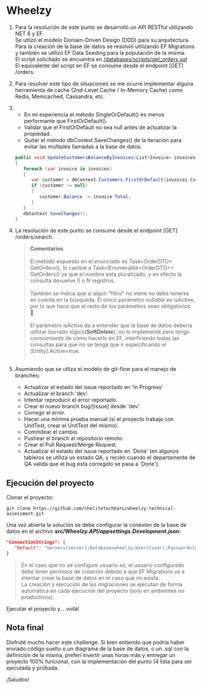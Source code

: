 # Wheelzy

1) Para la resolución de este punto se desarrolló un API RESTful utilizando NET 6 y EF.<br />
   Se utlizó el modelo Domain-Driven Design (DDD) para su arquitectura.<br />
   Para la creación de la base de datos se resolvió utilizando EF Migrations y también se utilizó EF Data Seeding para la populación de la misma.<br />
   El script solicitado se encuentra en [/databases/scripts/get_orders.sql](https://github.com/chelitotochkaru/wheelzy-technical-assessment/blob/dev/databases/scripts/get_orders.sql)<br />
   El equivalente del script en EF se consume desde el endpoint [GET] /orders.
2) Para resolver este tipo de situaciones se me ocurre implementar alguna herramienta de cache (2nd-Level Cache / In-Memory Cache) como Redis, Memcached, Cassandra, etc.
3) * En mi experiencia el método SingleOrDefault() es menos performante que FirstOrDefault().
   * Validar que el FirstOrDefault no sea null antes de actualizar la propiedad.
   * Quitar el método dbContext.SaveChanges() de la iteración para evitar las multiples llamadas a la base de datos.
   ```csharp
   public void UpdateCustomersBalanceByInvoices(List<Invoice> invoices)
   {
      foreach (var invoice in invoices)
      {
         var customer = dbContext.Customers.FirstOrDefault(invoicei.CustomerId.Value);
         if (customer != null)
         {
            customer.Balance -= invoice.Total;
         }
      }
      dbContext.SaveChanges();
   }
   ```
4) La resolución de este punto se consume desde el endpoint [GET] /orders/search.<br />

   > **Comentarios**<br /><br />
   > El método expuesto en el enunciado es Task\<OrderDTO\> GetOrders(), lo cambié a Task\<IEnumerable\<OrderDTO\>\> GetOrders() ya que el nombre esta pluralizado, y en efecto la consulta devuelve 0 o N registros.<br /><br />
   > También se indica que si algún "filtro" no viene no debe tenerse en cuenta en la búsqueda. El único parámetro _nullable_ es isActive, por lo que hace que el resto de los parámetros sean obligatorios. 🧐<br /><br />
   > El parámetro isActive da a entender que la base de datos debería utilizar borrado lógico(**SoftDelete**); no lo implementé pero tengo conocimiento de como hacerlo en EF, interfiriendo todas las consultas para que no se tenga que ir especificando el [Entity].Active=true.<br /><br />

5) Asumiendo que se utliza el modelo de git-flow para el manejo de branches:
   * Actualizar el estado del issue reportado en 'In Progress'
   * Actualizar el branch 'dev'.
   * Intentar reproducir el error reportado.
   * Crear el nuevo branch bug/[issue] desde 'dev'.
   * Corregir el error.
   * Hacer una mínima prueba manual (si el proyecto trabaja con UnitTest, crear el UnitTest del mismo).
   * Commitear el cambio.
   * Pushear el branch al repositorio remoto.
   * Crear el Pull Request/Merge Request.
   * Actualizar el estado del issue reportado en 'Done' (en algunos tableros se utiliza un estado QA, y recién cuando el departamente de QA valida que el bug esta corregido se pasa a 'Done').

## Ejecución del proyecto

Clonar el proyecto:<br />

```
git clone https://github.com/chelitotochkaru/wheelzy-technical-assessment.git
```

Una vez abierta la solución se debe configurar la conexión de la base de datos en el archivo ***src/Wheelzy.API/appsettings.Development.json:***
```json
"ConnectionStrings": {
   "Default": "Server=[server];Database=wheelzy;User=[user];Password=[password];Trusted_Connection=False;TrustServerCertificate=True;"
}
```
> En el caso que no se configure usuario _sa_, el usuario configurado debe tener permisos de creación debido a que EF Migrations va a intentar crear la base de datos en el caso que no exista.<br />
> La creación y ejecución de las migraciones se ejecutan de forma automática en cada ejecución del proyecto (solo en ambientes _no productivos_).

Ejecutar el proyecto y... voilá!

## Nota final

Disfruté mucho hacer este challenge. Si bien entiendo que podría haber enviado código suelto o un diagrama de la base de datos, o un .sql con la definición de la misma, preferí invertir unas horas más y entregar un proyecto 100% funcional, con la implementación del punto (4 lista para ser ejecutada y probada.

¡Saludos!
